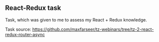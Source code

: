 ## React-Redux task

Task, which was given to me to assess my React + Redux knowledge.

Task source: https://github.com/maxfarseer/tz-webinars/tree/tz-2-react-redux-router-async
